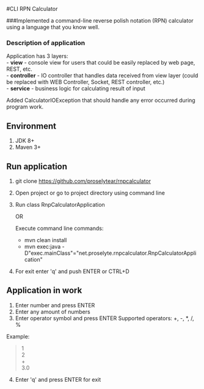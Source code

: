 #CLI RPN Calculator

###Implemented a command-line reverse polish notation (RPN) calculator using a language that you know well.

### Description of application

Application has 3 layers:<br/>
    - <b>view</b> - console view for users that could be easily replaced by web page, REST, etc.<br/>
    - <b>controller</b> - IO controller that handles data received from view layer (could be replaced with WEB Controller, Socket, REST controller, etc.)<br/>
    - <b>service</b> - business logic for calculating result of input<br/>

Added CalculatorIOException that should handle any error occurred during program work.<br/>

## Environment
1. JDK 8+
2. Maven 3+

## Run application
1. git clone https://github.com/proselytear/rnpcalculator
2. Open project or go to project directory using command line
3. 
    Run class RnpCalculatorApplication
    
    OR
    
    Execute command line commands:
    - mvn clean install
    - mvn exec:java -D"exec.mainClass"="net.proselyte.rnpcalculator.RnpCalculatorApplication"
 
4. For exit enter 'q' and push ENTER or CTRL+D


##  Application in work

1. Enter number and press ENTER
2. Enter any amount of numbers
3. Enter operator symbol and press ENTER
   Supported operators: +, -, *, /, %
   
Example:

>1<br>
>2<br>
>\+<br>
>3.0

4. Enter 'q' and press ENTER for exit
